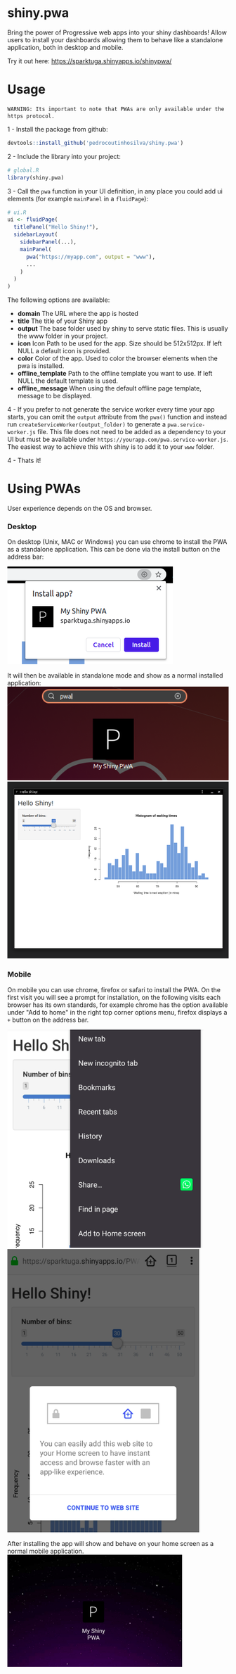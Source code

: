 # shiny.pwa
Bring the power of Progressive web apps into your shiny dashboards! Allow users to install your dashboards allowing them to behave like a standalone application, both in desktop and mobile.

Try it out here: https://sparktuga.shinyapps.io/shinypwa/

# Usage
```
WARNING: Its important to note that PWAs are only available under the https protocol.
```

1 - Install the package from github:
```R
devtools::install_github('pedrocoutinhosilva/shiny.pwa')
```

2 - Include the library into your project:
```R
# global.R
library(shiny.pwa)
```

3 - Call the `pwa` function in your UI definition, in any place you could add ui elements (for example `mainPanel` in a `fluidPage`):
```R
# ui.R
ui <- fluidPage(
  titlePanel("Hello Shiny!"),
  sidebarLayout(
    sidebarPanel(...),
    mainPanel(
      pwa("https://myapp.com", output = "www"),
      ...
    )
  )
)
```
The following options are available:
- **domain** The URL where the app is hosted
- **title** The title of your Shiny app
- **output** The base folder used by shiny to serve static files. This is usually the www folder in your project.
- **icon** Icon Path to be used for the app. Size should be 512x512px. If left NULL a default icon is provided.
- **color** Color of the app. Used to color the browser elements when the pwa is installed.
- **offline_template** Path to the offline template you want to use. If left NULL the default template is used.
- **offline_message** When using the default offline page template, message to be displayed.

4 - If you prefer to not generate the service worker every time your app starts, you can omit the `output` attribute from the `pwa()` function and instead run `createServiceWorker(output_folder)` to generate a `pwa.service-worker.js` file. This file does not need to be added as a dependency to your UI but must be available under `https://yourapp.com/pwa.service-worker.js`. The easiest way to achieve this with shiny is to add it to your `www` folder.

4 - Thats it!

# Using PWAs
User experience depends on the OS and browser.

### Desktop
On desktop (Unix, MAC or Windows) you can use chrome to install the PWA as a standalone application. This can be done via the install button on the address bar:

![Screenshot](man/figures/chrome-desktop.png)

It will then be available in standalone mode and show as a normal installed application:
![Screenshot](man/figures/installed-desktop.png)
![Screenshot](man/figures/standalone-desktop.png)

### Mobile
On mobile you can use chrome, firefox or safari to install the PWA. On the first visit you will see a prompt for installation, on the following visits each browser has its own standards, for example chrome has the option available under "Add to home" in the right top corner options menu, firefox displays a `+` button on the address bar.

![Screenshot](man/figures/chrome-mobile.png)
![Screenshot](man/figures/firefox-mobile.png)

After installing the app will show and behave on your home screen as a normal mobile application.
![Screenshot](man/figures/installed-mobile.png)
